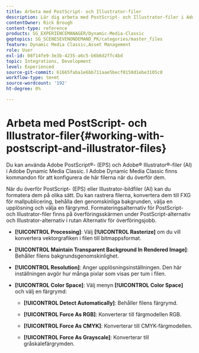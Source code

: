 ```yaml
---
title: Arbeta med PostScript- och Illustrator-filer
description: Lär dig arbeta med PostScript- och Illustrator-filer i Adobe Dynamic Media Classic.
contentOwner: Rick Brough
content-type: reference
products: SG_EXPERIENCEMANAGER/Dynamic-Media-Classic
geptopics: SG_SCENESEVENONDEMAND_PK/categories/master_files
feature: Dynamic Media Classic,Asset Management
role: User
exl-id: 08f14fe9-3e3b-4235-a6c5-b6b6d2ffc4bd
topic: Integrations, Development
level: Experienced
source-git-commit: 61665faba1e6bb711aae5becf0150d1ebe3105c0
workflow-type: tm+mt
source-wordcount: '192'
ht-degree: 0%

---
```


# Arbeta med PostScript- och Illustrator-filer{#working-with-postscript-and-illustrator-files}

Du kan använda Adobe PostScript®- (EPS) och Adobe® Illustrator®-filer (AI) i Adobe Dynamic Media Classic. I Adobe Dynamic Media Classic finns kommandon för att konfigurera de här filerna när du överför dem.

När du överför PostScript- (EPS) eller Illustrator-bildfiler (AI) kan du formatera dem på olika sätt. Du kan rastrera filerna, konvertera dem till FXG för mallpublicering, behålla den genomskinliga bakgrunden, välja en upplösning och välja en färgrymd. Formateringsalternativ för PostScript- och Illustrator-filer finns på överföringsskärmen under PostScript-alternativ och Illustrator-alternativ i rutan Alternativ för överföringsjobb.

* **[!UICONTROL Processing]**: Välj **[!UICONTROL Rasterize]** om du vill konvertera vektorgrafiken i filen till bitmappsformat.

* **[!UICONTROL Maintain Transparent Background In Rendered Image]**: Behåller filens bakgrundsgenomskinlighet.

* **[!UICONTROL Resolution]**: Anger upplösningsinställningen. Den här inställningen avgör hur många pixlar som visas per tum i filen.

* **[!UICONTROL Color Space]**: Välj menyn **[!UICONTROL Color Space]** och välj en färgrymd:

   * **[!UICONTROL Detect Automatically]**: Behåller filens färgrymd.

   * **[!UICONTROL Force As RGB]**: Konverterar till färgmodellen RGB.

   * **[!UICONTROL Force As CMYK]**: Konverterar till CMYK-färgmodellen.

   * **[!UICONTROL Force As Grayscale]**: Konverterar till gråskalefärgrymden.
